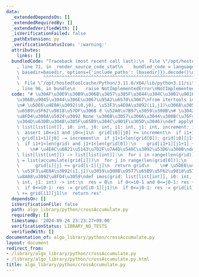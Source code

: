 ```yaml
---
data:
  _extendedDependsOn: []
  _extendedRequiredBy: []
  _extendedVerifiedWith: []
  _isVerificationFailed: false
  _pathExtension: py
  _verificationStatusIcon: ':warning:'
  attributes:
    links: []
  bundledCode: "Traceback (most recent call last):\n  File \"/opt/hostedtoolcache/Python/3.11.0/x64/lib/python3.11/site-packages/onlinejudge_verify/documentation/build.py\"\
    , line 71, in _render_source_code_stat\n    bundled_code = language.bundle(stat.path,\
    \ basedir=basedir, options={'include_paths': [basedir]}).decode()\n          \
    \         ^^^^^^^^^^^^^^^^^^^^^^^^^^^^^^^^^^^^^^^^^^^^^^^^^^^^^^^^^^^^^^^^^^^^^^^^^^^^^^^^^\n\
    \  File \"/opt/hostedtoolcache/Python/3.11.0/x64/lib/python3.11/site-packages/onlinejudge_verify/languages/python.py\"\
    , line 96, in bundle\n    raise NotImplementedError\nNotImplementedError\n"
  code: "# \u30AF\u30E9\u30B9\u306B\u3057\u305F\u3044\u304C\u3001\u901F\u5EA6\u7684\
    \u306B\u9045\u3044\u306E\u3067\u95A2\u6570\u3067\nfrom itertools import accumulate\n\
    \n# \u5DE6\u4E0A\u3092(i0,j0), \u53F3\u4E0A\u3092(i1,j1)\u3068\u3059\u308B\u9577\
    \u65B9\u5F62\u9818\u57DF\u306B d \u52A0\u7B97\u3059\u308B\n# \u3042\u3048\u3066\
    \u8FD4\u308A\u5024\u3092 None \u306B\u3057\u3066\u3044\u308B(\u76F4\u63A5\u66F8\
    \u304D\u63DB\u3048\u305F\u65B9\u304C\u901F\u305D\u3046)\ndef applyRangeAddition(grid:\
    \ list[list[int]], i0: int, j0: int, i1: int, j1: int, increment: int) -> None:\n\
    \  assert i0<=i1 and j0<=j1\n  grid[i0][j0] += increment\n  if i1+1<len(grid):\
    \ grid[i1+1][j0] -= increment\n  if j1+1<len(grid[0]): grid[i0][j1+1] -= increment\n\
    \  if i1+1<len(grid) and j1+1<len(grid[0]):\n    grid[i1+1][j1+1] += increment\n\
    \    \n# \u4E8C\u6B21\u5143\u7D2F\u7A4D\u548C\u3092\u53D6\u308B\ndef crossAccumulate(grid:\
    \ list[list[int]]) -> list[list[int]]:\n  for i in range(len(grid)):\n    grid[i]\
    \ = list(accumulate(grid[i]))\n  for j in range(len(grid[0])):\n    for i in range(1,len(grid)):\n\
    \      grid[i][j] += grid[i-1][j]\n  return grid\n    \n# \u5DE6\u4E0A\u3092(i0,j0),\
    \ \u53F3\u4E0A\u3092(i1,j1)\u3059\u308B\u9577\u65B9\u5F62\u9818\u57DF\u306E\u5408\
    \u8A08\u3092\u8FD4\u3059\ndef imos(grid: list[list[int]], i0: int, j0: int, i1:\
    \ int, j1: int) -> int:\n  res = 0\n  if 0<=i0-1 and 0<=j0-1: res += grid[i0-1][j0-1]\n\
    \  if 0<=i0-1: res -= grid[i0-1][j1]\n  if 0<=j0-1: res -= grid[i1][j0-1]\n  res\
    \ += grid[i1][j1]\n  return res"
  dependsOn: []
  isVerificationFile: false
  path: algo_library/python/crossAccumulate.py
  requiredBy: []
  timestamp: '2024-09-24 23:23:27+09:00'
  verificationStatus: LIBRARY_NO_TESTS
  verifiedWith: []
documentation_of: algo_library/python/crossAccumulate.py
layout: document
redirect_from:
- /library/algo_library/python/crossAccumulate.py
- /library/algo_library/python/crossAccumulate.py.html
title: algo_library/python/crossAccumulate.py
---
```


